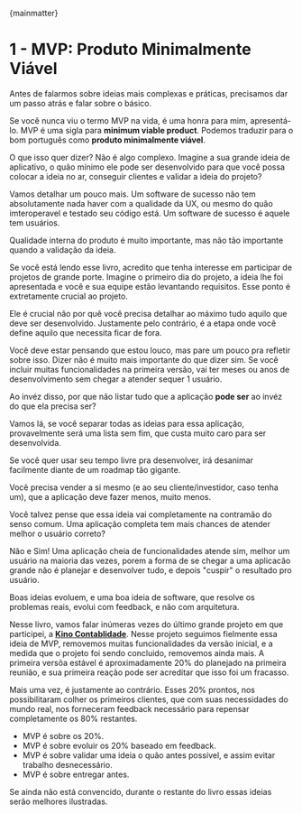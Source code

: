 {mainmatter}

# 1 - MVP: Produto Minimalmente Viável

Antes de falarmos sobre ideias mais complexas e práticas, precisamos dar um passo atrás e falar sobre o básico.

Se você nunca viu o termo MVP na vida, é uma honra para mim, apresentá-lo. MVP é uma sigla para **minimum viable product**. 
Podemos traduzir para o bom português como **produto minimalmente viável**.

O que isso quer dizer? Não é algo complexo. Imagine a sua grande ideia de aplicativo, o quão mínimo ele pode ser desenvolvido
para que você possa colocar a ideia no ar, conseguir clientes e validar a ideia do projeto?

Vamos detalhar um pouco mais. Um software de sucesso não tem absolutamente nada haver com a qualidade da UX, ou mesmo do quão
imteroperavel e testado seu código está. Um software de sucesso é aquele tem usuários.

Qualidade interna do produto é muito importante, mas não tão importante quando a validação da ideia.

Se você está lendo esse livro, acredito que tenha interesse em participar de projetos de grande porte. Imagine o primeiro dia
do projeto, a ideia lhe foi apresentada e você e sua equipe estão levantando requisitos. Esse ponto é extretamente crucial ao projeto.

Ele é crucial não por quê você precisa detalhar ao máximo tudo aquilo que deve ser desenvolvido. Justamente pelo contrário, é a etapa
onde você define aquilo que necessita ficar de fora.

Você deve estar pensando que estou louco, mas pare um pouco pra refletir sobre isso. Dizer não é muito mais importante do que
dizer sim. Se você incluir muitas funcionalidades na primeira versão, vai ter meses ou anos de desenvolvimento sem chegar
a atender sequer 1 usuário.

Ao invéz disso, por que não listar tudo que a aplicação **pode ser** ao invéz do que ela precisa ser?

Vamos lá, se você separar todas as ideias para essa aplicação, provavelmente será uma lista sem fim, que custa muito caro
para ser desenvolvida.

Se você quer usar seu tempo livre pra desenvolver, irá desanimar facilmente diante de um roadmap tão gigante.

Você precisa vender a si mesmo (e ao seu cliente/investidor, caso tenha um), que a aplicação deve fazer menos, muito menos.

Você talvez pense que essa ideia vai completamente na contramão do senso comum. Uma aplicação completa tem mais chances de atender
melhor o usuário correto?

Não e Sim! Uma aplicação cheia de funcionalidades atende sim, melhor um usuário na maioria das vezes, porem a forma de se chegar a uma 
aplicacão grande não é planejar e desenvolver tudo, e depois "cuspir" o resultado pro usuário.

Boas ideias evoluem, e uma boa ideia de software, que resolve os problemas reais, evolui com feedback, e não com arquitetura.

Nesse livro, vamos falar inúmeras vezes do último grande projeto em que participei, a **[Kino Contablidade](https://sejakino.com.br)**.
Nesse projeto seguimos fielmente essa ideia de MVP, removemos muitas funcionalidades da versão inicial, e a medida que o projeto foi sendo
concluido, removemos ainda mais.
A primeira versõa estável é aproximadamente 20% do planejado na primeira reunião, e sua primeira reação pode ser acreditar que isso
foi um fracasso. 

Mais uma vez, é justamente ao contrário. Esses 20% prontos, nos possibilitaram colher os primeiros clientes, que com suas necessidades do
mundo real, nos forneceram feedback necessário para repensar completamente os 80% restantes.

- MVP é sobre os 20%.
- MVP é sobre evoluir os 20% baseado em feedback. 
- MVP é sobre validar uma ideia o quão antes possível, e assim evitar trabalho desnecessário.
- MVP é sobre entregar antes.

Se ainda não está convencido, durante o restante do livro essas ideias serão melhores ilustradas.
